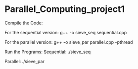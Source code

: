# Parallel_Computing_project1

Compile the Code:

For the sequential version:
g++ -o sieve_seq sequential.cpp 

For the parallel version:
g++ -o sieve_par parallel.cpp -pthread

Run the Programs:
Sequential:
./sieve_seq

Parallel:
./sieve_par
